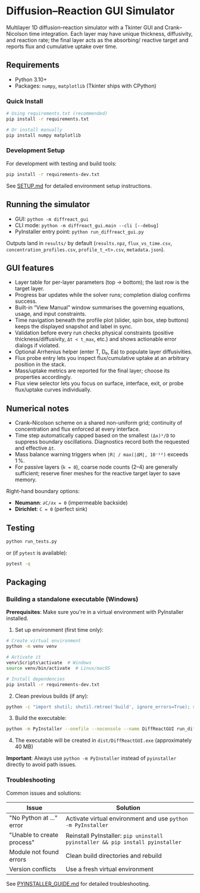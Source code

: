 # Diffusion–Reaction GUI Simulator

Multilayer 1D diffusion–reaction simulator with a Tkinter GUI and Crank–Nicolson time integration. Each layer may have unique thickness, diffusivity, and reaction rate; the final layer acts as the absorbing/ reactive target and reports flux and cumulative uptake over time.

## Requirements

- Python 3.10+
- Packages: `numpy`, `matplotlib` (Tkinter ships with CPython)

### Quick Install

```bash
# Using requirements.txt (recommended)
pip install -r requirements.txt

# Or install manually
pip install numpy matplotlib
```

### Development Setup

For development with testing and build tools:

```bash
pip install -r requirements-dev.txt
```

See [SETUP.md](SETUP.md) for detailed environment setup instructions.

## Running the simulator

- GUI: `python -m diffreact_gui`
- CLI mode: `python -m diffreact_gui.main --cli [--debug]`
- PyInstaller entry point: `python run_diffreact_gui.py`

Outputs land in `results/` by default (`results.npz`, `flux_vs_time.csv`, `concentration_profiles.csv`, `profile_t_<t>.csv`, `metadata.json`).

## GUI features

- Layer table for per-layer parameters (top → bottom); the last row is the target layer.
- Progress bar updates while the solver runs; completion dialog confirms success.
- Built-in “View Manual” window summarises the governing equations, usage, and input constraints.
- Time navigation beneath the profile plot (slider, spin box, step buttons) keeps the displayed snapshot and label in sync.
- Validation before every run checks physical constraints (positive thickness/diffusivity, `Δt < t_max`, etc.) and shows actionable error dialogs if violated.
- Optional Arrhenius helper (enter T, D₀, Ea) to populate layer diffusivities.
- Flux probe entry lets you inspect flux/cumulative uptake at an arbitrary position in the stack.
- Mass/uptake metrics are reported for the final layer; choose its properties accordingly.
- Flux view selector lets you focus on surface, interface, exit, or probe flux/uptake curves individually.

## Numerical notes

- Crank–Nicolson scheme on a shared non-uniform grid; continuity of concentration and flux enforced at every interface.
- Time step automatically capped based on the smallest `(Δx)²/D` to suppress boundary oscillations. Diagnostics record both the requested and effective `Δt`.
- Mass balance warning triggers when `|R| / max(|ΔM|, 10⁻¹²)` exceeds 1 %.
- For passive layers (`k = 0`), coarse node counts (2–4) are generally sufficient; reserve finer meshes for the reactive target layer to save memory.

Right-hand boundary options:

- **Neumann**: `∂C/∂x = 0` (impermeable backside)
- **Dirichlet**: `C = 0` (perfect sink)

## Testing

```bash
python run_tests.py
```

or (if `pytest` is available):

```bash
pytest -q
```

## Packaging

### Building a standalone executable (Windows)

**Prerequisites**: Make sure you're in a virtual environment with PyInstaller installed.

1. Set up environment (first time only):
```bash
# Create virtual environment
python -m venv venv

# Activate it
venv\Scripts\activate  # Windows
source venv/bin/activate  # Linux/macOS

# Install dependencies
pip install -r requirements-dev.txt
```

2. Clean previous builds (if any):
```bash
python -c "import shutil; shutil.rmtree('build', ignore_errors=True); shutil.rmtree('dist', ignore_errors=True)"
```

3. Build the executable:
```bash
python -m PyInstaller --onefile --noconsole --name DiffReactGUI run_diffreact_gui.py
```

4. The executable will be created in `dist/DiffReactGUI.exe` (approximately 40 MB)

**Important**: Always use `python -m PyInstaller` instead of `pyinstaller` directly to avoid path issues.

### Troubleshooting

Common issues and solutions:

| Issue | Solution |
|-------|----------|
| "No Python at ..." error | Activate virtual environment and use `python -m PyInstaller` |
| "Unable to create process" | Reinstall PyInstaller: `pip uninstall pyinstaller && pip install pyinstaller` |
| Module not found errors | Clean build directories and rebuild |
| Version conflicts | Use a fresh virtual environment |

See [PYINSTALLER_GUIDE.md](PYINSTALLER_GUIDE.md) for detailed troubleshooting.
